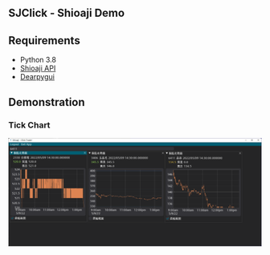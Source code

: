 
<!--Introduction-->
<h2>SJClick - Shioaji Demo</h2>



<!--Requirements-->
<h2>Requirements</h2>
<ul>
    <li>Python 3.8 </li>
    <li> <a href="https://sinotrade.github.io/">Shioaji API</a></li>
    <li> <a href="https://github.com/hoffstadt/DearPyGui">Dearpygui</a> </li>
</ul>

<!--Demonstration -->
<h2>Demonstration</h2>

<!-- Tick Chart -->
<h3>Tick Chart</h3>
<div>
<img src="https://github.com/ypochien/sjclick/raw/master/images/demo/main_tick_chart.png" alt="Tick Chart">
</div>
